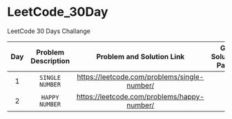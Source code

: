 # LeetCode_30Day
LeetCode 30 Days Challange

| Day | Problem Description | Problem and Solution Link | Git Solution Page |
| :---: | :---: | :---: | :---: |
| 1 | `SINGLE NUMBER` | https://leetcode.com/problems/single-number/ | |
| 2 | `HAPPY NUMBER` | https://leetcode.com/problems/happy-number/ | |

